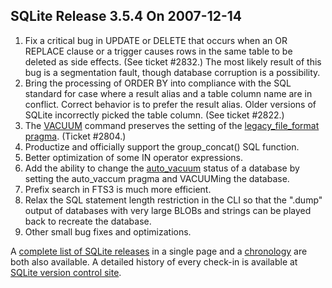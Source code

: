 ## SQLite Release 3\.5\.4 On 2007\-12\-14

1. Fix a critical bug in UPDATE or DELETE that occurs when an
OR REPLACE clause or a trigger causes rows in the same table to
be deleted as side effects. (See ticket \#2832\.) The most likely
result of this bug is a segmentation fault, though database
corruption is a possibility.
2. Bring the processing of ORDER BY into compliance with the
SQL standard for case where a result alias and a table column name
are in conflict. Correct behavior is to prefer the result alias.
Older versions of SQLite incorrectly picked the table column.
(See ticket \#2822\.)
3. The [VACUUM](../lang_vacuum.html) command preserves
the setting of the
[legacy\_file\_format pragma](../pragma.html#pragma_legacy_file_format).
(Ticket \#2804\.)
4. Productize and officially support the group\_concat() SQL function.
5. Better optimization of some IN operator expressions.
6. Add the ability to change the
[auto\_vacuum](../pragma.html#pragma_auto_vacuum) status of a
database by setting the auto\_vaccum pragma and VACUUMing the database.
7. Prefix search in FTS3 is much more efficient.
8. Relax the SQL statement length restriction in the CLI so that
the ".dump" output of databases with very large BLOBs and strings can
be played back to recreate the database.
9. Other small bug fixes and optimizations.



A [complete list of SQLite releases](../changes.html)
 in a single page and a [chronology](../chronology.html) are both also available.
 A detailed history of every
 check\-in is available at
 [SQLite version control site](https://www.sqlite.org/src/timeline).


